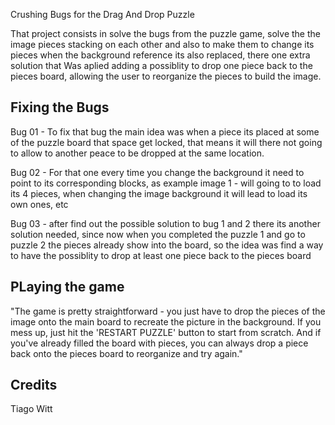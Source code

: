 Crushing Bugs for the Drag And Drop Puzzle

That project consists in solve the bugs from the puzzle game, solve the the image pieces stacking on each other and also to make them to change its pieces when the background reference its also replaced, there one extra solution that Was aplied adding a possiblity to drop one piece back to the pieces board, allowing the user to reorganize the pieces to build the image.

## Fixing the Bugs

Bug 01 - To fix that bug the main idea was when a piece its placed at some of the puzzle board that space get locked, that means it will there not going to allow to another peace to be dropped at the same location.

Bug 02 - For that one every time you change the background it need to point to its corresponding blocks, as example image 1 - will going to to load its 4 pieces, when changing the image background it will lead to load its own ones, etc

Bug 03 - after find out the possible solution to bug 1 and 2 there its another solution needed, since now when you completed the puzzle 1 and go to puzzle 2 the pieces already show into the board, so the idea was find a way to  have the possiblity to drop at least one piece back to the pieces board


## PLaying the game

"The game is pretty straightforward - you just have to drop the pieces of the image onto the main board to recreate the picture in the background. If you mess up, just hit the 'RESTART PUZZLE' button to start from scratch. And if you've already filled the board with pieces, you can always drop a piece back onto the pieces board to reorganize and try again."



## Credits

Tiago Witt

